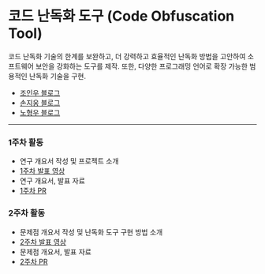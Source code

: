 # 코드 난독화 도구 (Code Obfuscation Tool)

코드 난독화 기술의 한계를 보완하고, 더 강력하고 효율적인 난독화 방법을 고안하여 소프트웨어 보안을 강화하는 도구를 제작. 또한, 다양한 프로그래밍 언어로 확장 가능한 범용적인 난독화 기술을 구현.

- [조인우 블로그](https://joinwoo-blog.tistory.com)
- [손지웅 블로그](https://velog.io/@sonjiwoong/posts)
- [노형우 블로그](https://dmddodmddo.tistory.com/)

---

### 1주차 활동

- 연구 개요서 작성 및 프로젝트 소개
- [1주차 발표 영상](https://youtu.be/dIfNQikINm8)
- 연구 개요서, 발표 자료
- [1주차 PR](https://github.com/Joinwoo/Code-obfuscation-tool/pull/5)

### 2주차 활동

- 문제점 개요서 작성 및 난독화 도구 구현 방법 소개
- [2주차 발표 영상](https://youtu.be/md-ZnEEVKQ0)
- 문제점 개요서, 발표 자료
- [2주차 PR](https://github.com/Joinwoo/Code-obfuscation-tool/pull/7)
